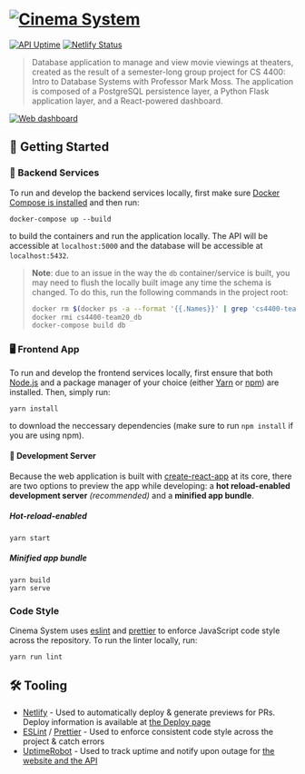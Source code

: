 # [![Cinema System](https://i.imgur.com/ENP1kJ7.png)](https://cinema-system.ga/)

[![API Uptime](https://img.shields.io/uptimerobot/ratio/7/m783881568-314a6d43a6abb50ec5c7a67f.svg?label=api%20uptime)](https://status.cinema-system.ga/) [![Netlify Status](https://api.netlify.com/api/v1/badges/f30033b8-a74c-427b-91d2-be5b2c46694d/deploy-status)](https://app.netlify.com/sites/cinema-system/deploys)

> Database application to manage and view movie viewings at theaters, created as the result of a semester-long group project for CS 4400: Intro to Database Systems with Professor Mark Moss. The application is composed of a PostgreSQL persistence layer, a Python Flask application layer, and a React-powered dashboard.

[![Web dashboard](https://i.imgur.com/KsjSBRK.png)](https://cinema-system.ga/app)

## 🚀 Getting Started

### 🐍 Backend Services

To run and develop the backend services locally, first make sure [Docker Compose is installed](https://docs.docker.com/compose/install/) and then run:

```
docker-compose up --build
```

to build the containers and run the application locally. The API will be accessible at `localhost:5000` and the database will be accessible at `localhost:5432`.

> **Note**: due to an issue in the way the `db` container/service is built, you may need to flush the locally built image any time the schema is changed. To do this, run the following commands in the project root:
> ```bash
> docker rm $(docker ps -a --format '{{.Names}}' | grep 'cs4400-team20' --color=never)
> docker rmi cs4400-team20_db
> docker-compose build db
> ```

### 🖥 Frontend App

To run and develop the frontend services locally, first ensure that both [Node.js](https://nodejs.org/en/download/) and a package manager of your choice (either [Yarn](https://yarnpkg.com/lang/en/) or [npm](https://www.npmjs.com/get-npm)) are installed. Then, simply run:

```
yarn install
```

to download the neccessary dependencies (make sure to run `npm install` if you are using npm).

#### 📡 Development Server

Because the web application is built with [create-react-app](https://create-react-app.dev/) at its core, there are two options to preview the app while developing: a **hot reload-enabled development server** *(recommended)* and a **minified app bundle**.

##### Hot-reload-enabled

```console
yarn start
```

##### Minified app bundle

```console
yarn build
yarn serve
```

### Code Style

Cinema System uses [eslint](https://eslint.org/) and [prettier](https://prettier.io/) to enforce JavaScript code style across the repository. To run the linter locally, run:

```console
yarn run lint
```

## 🛠 Tooling

- [Netlify](https://www.netlify.com/) - Used to automatically deploy & generate previews for PRs. Deploy information is available at [the Deploy page](https://app.netlify.com/sites/cinema-system/deploys)
- [ESLint](https://eslint.org/) / [Prettier](https://prettier.io/) - Used to enforce consistent code style across the project & catch errors
- [UptimeRobot](uptimerobot.com) - Used to track uptime and notify upon outage for [the website and the API](https://status.cinema-system.ga/)
